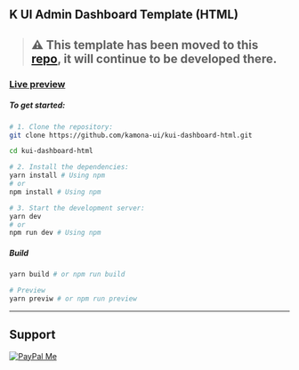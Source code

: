 ## K UI Admin Dashboard Template (HTML)

> ## ⚠️ This template has been moved to this [repo](https://github.com/kamona-ui/kui-dashboard/), it will continue to be developed there.

### [Live preview](https://kamona-ui.github.io/kui-dashboard-html/)

##### To get started:

```bash
# 1. Clone the repository:
git clone https://github.com/kamona-ui/kui-dashboard-html.git

cd kui-dashboard-html

# 2. Install the dependencies:
yarn install # Using npm
# or
npm install # Using npm

# 3. Start the development server:
yarn dev
# or
npm run dev # Using npm
```

##### Build

```bash
yarn build # or npm run build

# Preview
yarn previw # or npm run preview
```

---

## Support

[![PayPal Me](https://www.paypalobjects.com/en_US/i/btn/btn_donateCC_LG.gif)](https://www.paypal.me/Akamel721/)
